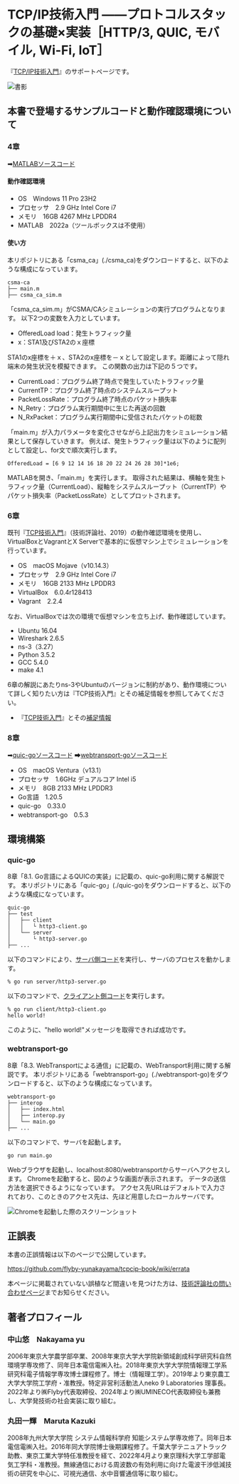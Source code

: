 # TCP/IP技術入門 ——プロトコルスタックの基礎×実装［HTTP/3, QUIC, モバイル, Wi-Fi, IoT］
『[TCP/IP技術入門](https://gihyo.jp/book/2024/978-4-297-14157-8)』のサポートページです。

![書影](images/top.png)


## 本書で登場するサンプルコードと動作確認環境について


### 4章　

➡[MATLAB︎ソースコード](./csma_ca/)

#### 動作確認環境
- OS　Windows 11 Pro 23H2
- プロセッサ　2.9 GHz Intel Core i7
- メモリ　16GB 4267 MHz LPDDR4
- MATLAB　2022a（ツールボックスは不使用）

#### 使い方

本リポジトリにある「csma_ca」(./csma_ca)をダウンロードすると、以下のような構成になっています。
```
csma-ca
├── main.m
├── csma_ca_sim.m
```

「csma_ca_sim.m」がCSMA/CAシミュレーションの実行プログラムとなります。
以下2つの変数を入力としています。

- OfferedLoad load：発生トラフィック量
- x：STA1及びSTA2のｘ座標
  
STA1のx座標を＋ｘ、STA2のx座標を－ｘとして設定します。距離によって隠れ端末の発生状況を模擬できます。
この関数の出力は下記の５つです。

- CurrentLoad：プログラム終了時点で発生していたトラフィック量
- CurrentTP：プログラム終了時点のシステムスループット
- PacketLossRate：プログラム終了時点のパケット損失率
- N_Retry：プログラム実行期間中に生じた再送の回数
- N_RxPacket：プログラム実行期間中に受信されたパケットの総数

「main.m」が入力パラメータを変化させながら上記出力をシミュレーション結果として保存していきます。
例えば、発生トラフィック量は以下のように配列として設定し、for文で順次実行します。

```
OfferedLoad = [6 9 12 14 16 18 20 22 24 26 28 30]*1e6;
```
MATLABを開き、「main.m」を実行します。
取得された結果は、横軸を発生トラフィック量（CurrentLoad）、縦軸をシステムスループット（CurrentTP）やパケット損失率（PacketLossRate）としてプロットされます。


### 6章

既刊『[TCP技術入門](https://gihyo.jp/book/2019/978-4-297-10623-2/)』（技術評論社、2019）の動作確認環境を使用し、VirtualBoxとVagrantとX Serverで基本的に仮想マシン上でシミュレーションを行っています。

- OS　macOS Mojave（v10.14.3）
- プロセッサ　2.9 GHz Intel Core i7
- メモリ　16GB 2133 MHz LPDDR3
- VirtualBox　6.0.4r128413
- Vagrant　2.2.4

なお、VirtualBoxでは次の環境で仮想マシンを立ち上げ、動作確認しています。

- Ubuntu 16.04
- Wireshark 2.6.5
- ns-3（3.27）
- Python 3.5.2
- GCC 5.4.0
- make 4.1

6章の解説にあたりns-3やUbuntuのバージョンに制約があり、動作環境について詳しく知りたい方は『TCP技術入門』とその補足情報を参照してみてください。

- 『[TCP技術入門](https://gihyo.jp/book/2019/978-4-297-10623-2/)』とその[補足情報](https://gihyo.jp/book/2019/978-4-297-10623-2/support/)



### 8章

➡[quic-goソースコード](./quic_go/)
➡[webtransport-goソースコード](./webtransport-go/)

- OS　macOS Ventura（v13.1）
- プロセッサ　1.6GHz デュアルコア Intel i5
- メモリ　8GB 2133 MHz LPDDR3
- Go言語　1.20.5
- quic-go　0.33.0
- webtransport-go　0.5.3

## 環境構築


### quic-go

8章「8.1. Go言語によるQUICの実装」に記載の、quic-go利用に関する解説です。
本リポジトリにある「quic-go」(./quic-go)をダウンロードすると、以下のような構成になっています。

```
quic-go
├── test
│   ├── client
│   │   └ http3-client.go
│   └── server
│       └ http3-server.go
├── ...
```

以下のコマンドにより、[サーバ側コード](./quic-go/test/http3-server.go)を実行し、サーバのプロセスを動かします。

```
% go run server/http3-server.go
```

以下のコマンドで、[クライアント側コード](./quic-go/test/http3-client.go)を実行します。

```
% go run client/http3-client.go
hello world!
```

このように、"hello world!"メッセージを取得できれば成功です。


### webtransport-go

8章「8.3. WebTransportによる通信」に記載の、WebTransport利用に関する解説です。
本リポジトリにある「webtransport-go」(./webtransport-go)をダウンロードすると、以下のような構成になっています。

```
webtransport-go
├── interop
│   ├── index.html
│   ├── interop.py
│   └── main.go
├── ...
```

以下のコマンドで、サーバを起動します。

```
go run main.go
```

Webブラウザを起動し、localhost:8080/webtransportからサーバへアクセスします。
Chromeを起動すると、図のような画面が表示されます。
データの送信方法を選択できるようになっています。
アクセス先URLはデフォルトで入力されており、このときのアクセス先は、先ほど用意したローカルサーバです。

![Chromeを起動した際のスクリーンショット](images/08_15-chrome_initial.png)


## 正誤表

本書の正誤情報は以下のページで公開しています。

https://github.com/flyby-yunakayama/tcpcip-book/wiki/errata

本ページに掲載されていない誤植など間違いを見つけた方は、[技術評論社の問い合わせページ](https://gihyo.jp/site/inquiry/book?ISBN=978-4-297-14157-8)までお知らせください。


## 著者プロフィール

### 中山悠　Nakayama yu
2006年東京大学農学部卒業、2008年東京大学大学院新領域創成科学研究科自然環境学専攻修了、同年日本電信電㈱入社。2018年東京大学大学院情報理工学系研究科電子情報学専攻博士課程修了。博士（情報理工学）。2019年より東京農工大学大学院工学府・准教授。特定非営利活動法人neko 9 Laboratories 理事長。2022年より㈱Flyby代表取締役、2024年より㈱UMINECO代表取締役も兼務し、大学発技術の社会実装に取り組む。

### 丸田一輝　Maruta Kazuki
2008年九州大学大学院 システム情報科学府 知能システム学専攻修了。同年日本電信電㈱入社。2016年同大学院博士後期課程修了。千葉大学テニュアトラック助教、東京工業大学特任准教授を経て、2022年4月より東京理科大学工学部電気工学科・准教授。無線通信における周波数の有効利用に向けた電波干渉低減技術の研究を中心に、可視光通信、水中音響通信等に取り組む。
